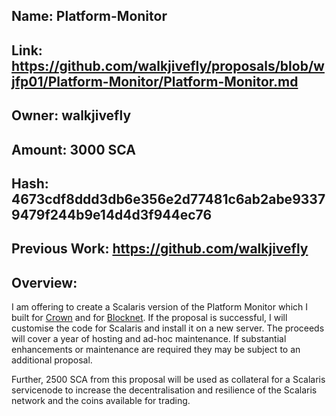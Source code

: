 ## Name: Platform-Monitor

## Link: https://github.com/walkjivefly/proposals/blob/wjfp01/Platform-Monitor/Platform-Monitor.md

## Owner: walkjivefly

## Amount: 3000 SCA

## Hash: 4673cdf8ddd3db6e356e2d77481c6ab2abe93379479f244b9e14d4d3f944ec76

## Previous Work: https://github.com/walkjivefly

## Overview: 
I am offering to create a Scalaris version of the Platform Monitor which I built for [Crown](https://monitor.crownplatform.com) and for [Blocknet](https://blocknetmonitor.com). If the proposal is successful, I will customise the code for Scalaris and install it on a new server. The proceeds will cover a year of hosting and ad-hoc maintenance. If substantial enhancements or maintenance are required they may be subject to an additional proposal.

Further, 2500 SCA from this proposal will be used as collateral for a Scalaris servicenode to increase the decentralisation and resilience of the Scalaris network and the coins available for trading.

